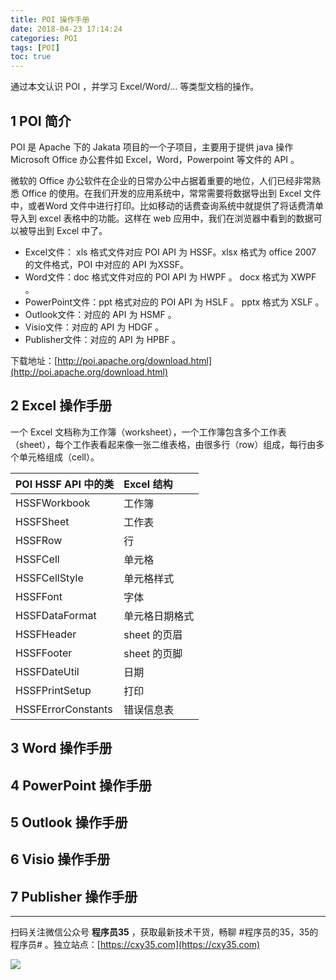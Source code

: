 ```yaml
---
title: POI 操作手册
date: 2018-04-23 17:14:24
categories: POI
tags: [POI]
toc: true
---
```

通过本文认识 POI ，并学习 Excel/Word/... 等类型文档的操作。
<!-- more -->

## 1 POI 简介

POI 是 Apache 下的 Jakata 项目的一个子项目，主要用于提供 java 操作 Microsoft Office 办公套件如 Excel，Word，Powerpoint 等文件的 API 。

微软的 Office 办公软件在企业的日常办公中占据着重要的地位，人们已经非常熟悉 Office 的使用。在我们开发的应用系统中，常常需要将数据导出到 Excel 文件中，或者Word 文件中进行打印。比如移动的话费查询系统中就提供了将话费清单导入到 excel 表格中的功能。这样在 web 应用中，我们在浏览器中看到的数据可以被导出到 Excel 中了。

- Excel文件： xls 格式文件对应 POI API 为 HSSF。xlsx 格式为 office 2007 的文件格式，POI 中对应的 API 为XSSF。
- Word文件：doc 格式文件对应的 POI API 为 HWPF 。 docx 格式为 XWPF 。
- PowerPoint文件：ppt 格式对应的 POI API 为 HSLF 。 pptx 格式为 XSLF 。
- Outlook文件：对应的 API 为 HSMF 。
- Visio文件：对应的 API 为 HDGF 。
- Publisher文件：对应的 API 为 HPBF 。

下载地址：[http://poi.apache.org/download.html](http://poi.apache.org/download.html)

## 2 Excel 操作手册

一个 Excel 文档称为工作簿（worksheet），一个工作簿包含多个工作表（sheet），每个工作表看起来像一张二维表格，由很多行（row）组成，每行由多个单元格组成（cell）。

|POI HSSF API 中的类|Excel 结构|
|:-|:-|
|HSSFWorkbook|工作簿|
|HSSFSheet|工作表|
|HSSFRow|行|
|HSSFCell|单元格|
|HSSFCellStyle|单元格样式|
|HSSFFont|字体|
|HSSFDataFormat|单元格日期格式|
|HSSFHeader|sheet 的页眉|
|HSSFFooter|sheet 的页脚|
|HSSFDateUtil|日期|
|HSSFPrintSetup|打印|
|HSSFErrorConstants|错误信息表|

## 3 Word 操作手册

## 4 PowerPoint 操作手册

## 5 Outlook 操作手册

## 6 Visio 操作手册

## 7 Publisher 操作手册


---

扫码关注微信公众号 **程序员35** ，获取最新技术干货，畅聊 #程序员的35，35的程序员# 。独立站点：[https://cxy35.com](https://cxy35.com)

![](https://oscimg.oschina.net/oscnet/up-285838b9c516db5bb1ba760f292f2346078.JPEG)